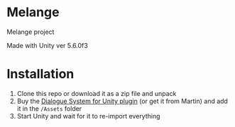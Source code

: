 # Melange
Melange project

Made with Unity ver 5.6.0f3


# Installation
1. Clone this repo or download it as a zip file and unpack
2. Buy the [Dialogue System for Unity plugin](https://assetstore.unity.com/packages/tools/ai/dialogue-system-for-unity-11672) (or get it from Martin) and add it in the `/Assets` folder
3. Start Unity and wait for it to re-import everything

